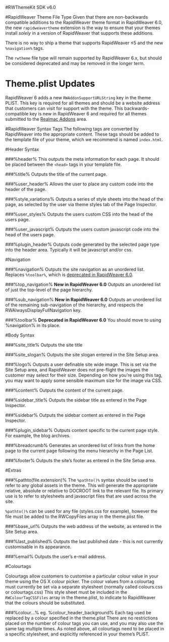 #RWThemeKit SDK v6.0

#RapidWeaver Theme File Type
Given that there are non-backwards compatible additions to the RapidWeaver theme format in RapidWeaver 6.0, the new `rapidweavertheme` extension is the way to ensure that your themes install *solely* in a version of RapidWeaver that supports these additions.

There is no way to ship a theme that supports RapidWeaver ≤5 and the new `%navigation%` tags.

The `rwtheme` file type will remain supported by RapidWeaver 6.x, but should be considered deprecated and may be removed in the longer term.

# Theme.plist Updates

RapidWeaver 6 adds a new `RWAddonSupportURLString` key in the theme PLIST. This key is required for all themes and should be a website address that customers can visit for support with the theme. This backwards-compatible key is new in RapidWeaver 6 and required for all themes submitted to the [Realmac Addons](http://www.realmacsoftware.com/addons) area.

#RapidWeaver Syntax Tags
The following tags are converted by RapidWeaver into the appropriate content. These tags should be added to the template file of your theme, which we recommend is named `index.html`.

#Header Syntax

###%header%
This outputs the meta information for each page. It should be placed between the `<head>` tags in your template file.

###%title%
Outputs the title of the current page.

###%user_header%
Allows the user to place any custom code into the header of the page.

###%style_variations%
Outputs a series of style sheets into the head of the page, as selected by the user via theme styles tab of the Page Inspector.

###%user_styles%
Outputs the users custom CSS into the head of the users page.

###%user_javascript%
Outputs the users custom javascript code into the head of the users page.

###%plugin_header%
Outputs code generated by the selected page type into the header area. Typically it will be javascript and/or css.

#Navigation

###%navigation%
Outputs the site navigation as an unordered list. Replaces `%toolbar%`, which is [deprecated in RapidWeaver 6.0](#toolbar).

###%top_navigation%
**New in RapidWeaver 6.0** Outputs an unordered list of just the top-level of the page hierarchy.

###%sub_navigation%
**New in RapidWeaver 6.0** Outputs an unordered list of the remaining sub-navigation of the hierarchy, and respects the RWAlwaysDisplayFullNavigation key. 

###%toolbar%
**Deprecated in RapidWeaver 6.0** You should move to using %navigation% in its place.

#Body Syntax

###%site_title%
Outputs the site title

###%site_slogan%
Outputs the site slogan entered in the Site Setup area.

###%logo%
Outputs a user definable site wide image. This is set via the Site Setup area, and RapidWeaver does not pre-flight the images the customer may select for their size. Depending on how you’re using this tag, you may want to apply some sensible maximum size for the image via CSS.

###%content%
Outputs the content of the current page.

###%sidebar_title%
Outputs the sidebar title as entered in the Page Inspector.

###%sidebar%
Outputs the sidebar content as entered in the Page Inspector.

###%plugin_sidebar%
Outputs content specific to the current page style. For example, the blog archives.

###%breadcrumb%
Generates an unordered list of links from the home page to the current page following the menu hierarchy in the Page List.

###%footer%
Outputs the site’s footer as entered in the Site Setup area.

#Extras

###%pathto(file.extension)%
The `%pathto()%` syntax should be used to refer to any global assets in the theme. This will generate the appropriate relative, absolute or relative to DOCROOT link to the relevant file. Its primary use is to refer to stylesheets and javascript files that are used across the site.

`%pathto()%` can be used for any file (styles.css for example), however the file must be added to the RWCopyFiles array in the theme.plist file.

###%base_url%
Outputs the web address of the website, as entered in the Site Setup area.

###%last_published%
Outputs the last published date - this is not currently customisable in its appearance.

###%email%
Outputs the user’s e-mail address.

#Colourtags

Colourtags allow customers to customise a particular colour value in your theme using the OS X colour picker. The colour values from a colourtag must currently be set via a separate stylesheet (normally called colours.css or colourtags.css) This style sheet must be included in the `RWColourTagCSSFiles` array in the theme.plist, to indicate to RapidWeaver that the colours should be substituted.

###%colour...%
eg. %colour_header_background%
Each tag used be replaced by a colour specified in the theme.plist There are no restrictions placed on the number of colour tags you can use, and you may also use the same tag multiple times. As noted above, all colourtags need to be placed in a specific stylesheet, and explicitly referenced in your theme’s PLIST.